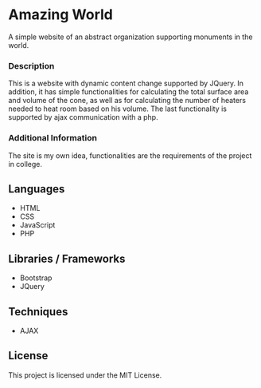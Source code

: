 # Amazing World
A simple website of an abstract organization supporting monuments in the world.

### Description
This is a website with dynamic content change supported by JQuery. In addition, it has simple functionalities for calculating the total surface area and volume of the cone, as well as for calculating the number of heaters needed to heat room based on his volume. The last functionality is supported by ajax communication with a php.

### Additional Information
The site is my own idea, functionalities are the requirements of the project in college.

## Languages
* HTML
* CSS
* JavaScript
* PHP

## Libraries / Frameworks
* Bootstrap
* JQuery

## Techniques
* AJAX

## License
This project is licensed under the MIT License.
